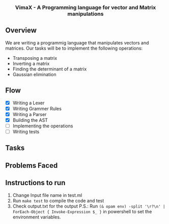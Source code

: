 <br />
<div align="center">

  <h3 align="center">VimaX - A Programming language for vector and Matrix manipulations</h3>

</div>

## Overview
We are writing a programmig language that manipulates vectors and matrices. Our tasks will be to implement the following operations:
- Transposing a matrix
- Inverting a matrix
- Finding the determinant of a matrix
- Gaussian elimination

## Flow
- [X] Writing a Lexer
- [X] Writing Grammer Rules
- [X] Writing a Parser
- [X] Building the AST
- [ ] Implementing the operations
- [ ] Writing tests

## Tasks

## Problems Faced

## Instructions to run
1. Change Input file name in test.ml
2. Run `make test` to compile the code and test
3. Check output.txt for the output
P.S.: Run `(& opam env) -split '\r?\n' | ForEach-Object { Invoke-Expression $_ }` in powershell to set the environment variables.
